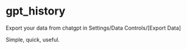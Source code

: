 # gpt_history

Export your data from chatgpt in Settings/Data Controls/[Export Data]

Simple, quick, useful. 
